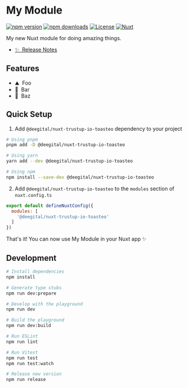 <!--
Get your module up and running quickly.

Find and replace all on all files (CMD+SHIFT+F):
- Name: My Module
- Package name: @deegital/nuxt-trustup-io-toasteo
- Description: My new Nuxt module
-->

# My Module

[![npm version][npm-version-src]][npm-version-href]
[![npm downloads][npm-downloads-src]][npm-downloads-href]
[![License][license-src]][license-href]
[![Nuxt][nuxt-src]][nuxt-href]

My new Nuxt module for doing amazing things.

- [✨ &nbsp;Release Notes](/CHANGELOG.md)
<!-- - [🏀 Online playground](https://stackblitz.com/github/your-org/@deegital/nuxt-trustup-io-toasteo?file=playground%2Fapp.vue) -->
<!-- - [📖 &nbsp;Documentation](https://example.com) -->

## Features

<!-- Highlight some of the features your module provide here -->
- ⛰ &nbsp;Foo
- 🚠 &nbsp;Bar
- 🌲 &nbsp;Baz

## Quick Setup

1. Add `@deegital/nuxt-trustup-io-toasteo` dependency to your project

```bash
# Using pnpm
pnpm add -D @deegital/nuxt-trustup-io-toasteo

# Using yarn
yarn add --dev @deegital/nuxt-trustup-io-toasteo

# Using npm
npm install --save-dev @deegital/nuxt-trustup-io-toasteo
```

2. Add `@deegital/nuxt-trustup-io-toasteo` to the `modules` section of `nuxt.config.ts`

```js
export default defineNuxtConfig({
  modules: [
    '@deegital/nuxt-trustup-io-toasteo'
  ]
})
```

That's it! You can now use My Module in your Nuxt app ✨

## Development

```bash
# Install dependencies
npm install

# Generate type stubs
npm run dev:prepare

# Develop with the playground
npm run dev

# Build the playground
npm run dev:build

# Run ESLint
npm run lint

# Run Vitest
npm run test
npm run test:watch

# Release new version
npm run release
```

<!-- Badges -->
[npm-version-src]: https://img.shields.io/npm/v/@deegital/nuxt-trustup-io-toasteo/latest.svg?style=flat&colorA=18181B&colorB=28CF8D
[npm-version-href]: https://npmjs.com/package/@deegital/nuxt-trustup-io-toasteo

[npm-downloads-src]: https://img.shields.io/npm/dm/@deegital/nuxt-trustup-io-toasteo.svg?style=flat&colorA=18181B&colorB=28CF8D
[npm-downloads-href]: https://npmjs.com/package/@deegital/nuxt-trustup-io-toasteo

[license-src]: https://img.shields.io/npm/l/@deegital/nuxt-trustup-io-toasteo.svg?style=flat&colorA=18181B&colorB=28CF8D
[license-href]: https://npmjs.com/package/@deegital/nuxt-trustup-io-toasteo

[nuxt-src]: https://img.shields.io/badge/Nuxt-18181B?logo=nuxt.js
[nuxt-href]: https://nuxt.com
